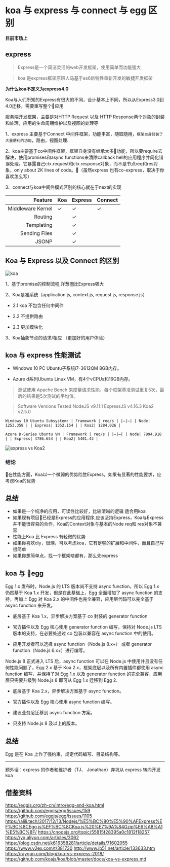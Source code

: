 # koa 与 express 与 connect 与 egg 区别

**目前市场上**
##  express

>  Express是一个简洁灵活的web开发框架，使用简单而功能强大

> koa 是express框架原班人马基于es6新特性重新开发的敏捷开发框架

  **为什么koa不定义为express4.0**

  Koa与人们所知的Express有很大的不同，设计基本上不同，所以从Express3.0到4.0迁移，需要重写整个应用

服务端开发框架，主要是对HTTP Request 以及 HTTP Response两个对象的封装和处理，应用的生命周期维护以及视图的处理等

1、express 主要基于Connect 中间件框架，功能丰富，随取随用，``框架自身封装了大量便利的功能``，路由，视图处理.

2、koa主要基于co中间件框架，框架自身没有继承太多功能，所以要require去解决，使用promises和async functions来清除callback hell的应用程序并简化错误处理。它暴露自己ctx.request和ctx.response对象，而不是节点req和res对象，only about 2K lines of code。（虽然express 也有co-express，取决于你喜欢怎么写）

3、connect与koa中间件模式区别的核心就在于next的实现

| Feature           | Koa | Express | Connect |
|------------------:|-----|---------|---------|
| Middleware Kernel | ✓   | ✓       | ✓       |
| Routing           |     | ✓       |         |
| Templating        |     | ✓       |         |
| Sending Files     |     | ✓       |         |
| JSONP             |     | ✓       |         |


## Koa 与 Express 以及 Connect 的区别

![koa](https://user-gold-cdn.xitu.io/2017/8/7/eaa60fcf179c834c9f010151a5b360cf?imageView2/0/w/1280/h/960/format/webp/ignore-error/1)

1、基于promise的控制流程,洋葱圈比Express强大

2、Koa是准系统（application.js, context.js, request.js, response.js）

* 2.1 koa 不包含任何中间件

* 2.2 不提供路由

* 2.3 更加模块化

3、Koa抽象节点的请求/相应 （更加好的用户体验）


## koa 与 express 性能测试

* Windows 10 PC Ubuntu子系统i7-3612QM 8GB内存。

* Azure d系列Ubuntu Linux VM，有4个vCPUs和16GB内存。

> 测试使用 Apache Bench 来度量请求性能。每个框架基准测试重复5次，最后的结果是5次测试的平均值。

> Software Versions Tested NodeJS v9.11.1 ExpressJS v4.16.3 Koa2 v2.5.0

```
Windows 10 Ubuntu Subsystem: | Framework | req/s | |–|–| | Node| 1253.358 | | Express| 1352.154 | | Koa2| 1284.026 |
```

```
Azure D-Series Ubuntu VM | Framework | req/s | |–|–| | Node| 7894.918 | | Express| 4786.654 | | Koa2| 5401.43 |
```

![express vs Koa2](https://raygun.com/blog/images/KoaExpress.jpg)

### 结论

在性能方面，Koa以一个微弱的优势险胜Express，如果有显著的性能要求，应考虑Koa的优势


##  总结

* 如果是一个纯净的应用，可读性比较好，比较清晰的逻辑 适合用koa
* 如果现有项目已经是Express的应用程序,应该坚持Express，Koa与Express并不能很容易的合作，Koa的Context对象与基本的Node req和 res对象不兼容
* 性能上Koa 比 Express 有轻微的优势
* 如果你喜欢diy，很潮，可以考虑koa，它有足够的扩展和中间件，而且自己写很简单
* 如果你想简单点，找一个框架啥都有，那么先express

## koa 与 egg

Egg 1.x 发布时，Node.js 的 LTS 版本尚不支持 async function，所以 Egg 1.x 仍然基于 Koa 1.x 开发，但是在此基础上，Egg 全面增加了 async function 的支持，再加上 Egg 对 Koa 2.x 的中间件也完全兼容，应用层代码可以完全基于 async function 来开发。

* 底层基于 Koa 1.x，异步解决方案基于 co 封装的 generator function

* 官方插件以及 Egg 核心使用 generator function 编写，保持对 Node.js LTS 版本的支持，在必要处通过 co 包装以兼容在 async function 中的使用。

* 应用开发者可以选择 async function（Node.js 8.x+） 或者 generator function（Node.js 6.x+）进行编写。

Node.js 8 正式进入 LTS 后，async function 可以在 Node.js 中使用并且没有任何性能问题了，Egg 2.x 基于 Koa 2.x，框架底层以及所有内置插件都使用 async function 编写，并保持了对 Egg 1.x 以及 generator function 的完全兼容，应用层只需要升级到 Node.js 8 即可从 Egg 1.x 迁移到 Egg 2.

* 底层基于 Koa 2.x，异步解决方案基于 async function。

* 官方插件以及 Egg 核心使用 async function 编写。

* 建议业务层迁移到 async function 方案。

* 只支持 Node.js 8 及以上的版本。



## 总结

Egg 是在 Koa 上作了强约束，规定代码编写、目录结构等。


---
题外话：express 的作者和维护者（TJ、 Jonathan）弃坑从 express 转向开发 koa 


## 借鉴资料

https://eggjs.org/zh-cn/intro/egg-and-koa.html
https://github.com/eggjs/egg/issues/159
https://github.com/eggjs/egg/issues/1105
https://alili.tech/2017/12/13/Nodejs/%E5%BC%80%E5%90%AFExpress%EF%BC%8CEgg.js%EF%BC%8CKoa.js%20%E7%9A%84Gzip%E6%A8%A1%E5%BC%8F/
https://cnodejs.org/topic/55815f28395a0c1812f18257
https://yq.aliyun.com/articles/3062
https://blog.csdn.net/k616358281/article/details/71602055
https://www.v2ex.com/t/381730
http://www.jb51.net/article/133633.htm
https://raygun.com/blog/koa-vs-express-2018/
https://github.com/koajs/koa/blob/master/docs/koa-vs-express.md